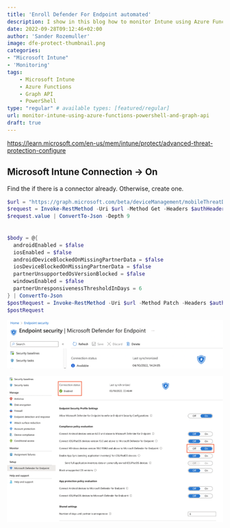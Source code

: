 ```yaml
---
title: 'Enroll Defender For Endpoint automated'
description: I show in this blog how to monitor Intune using Azure Functions, PowerShell and Graph API. I explain why using Azure Functions, how to get information from the Graph API and how to send alerts.
date: 2022-09-28T09:12:46+02:00
author: 'Sander Rozemuller'
image: dfe-protect-thumbnail.png
categories:
- "Microsoft Intune"
- 'Monitoring'
tags:
    - Microsoft Intune
    - Azure Functions
    - Graph API
    - PowerShell
type: "regular" # available types: [featured/regular]
url: monitor-intune-using-azure-functions-powershell-and-graph-api
draft: true
---
```




https://learn.microsoft.com/en-us/mem/intune/protect/advanced-threat-protection-configure

## Microsoft Intune Connection -> On

Find the if there is a connector already. Otherwise, create one.

```powershell
$url = "https://graph.microsoft.com/beta/deviceManagement/mobileThreatDefenseConnectors/fc780465-2017-40d4-a0c5-307022471b92"  #/fc780465-2017-40d4-a0c5-307022471b92
$request = Invoke-RestMethod -Uri $url -Method Get -Headers $authHeader
$request.value | ConvertTo-Json -Depth 9


$body = @{
  androidEnabled = $false
  iosEnabled = $false
  androidDeviceBlockedOnMissingPartnerData = $false
  iosDeviceBlockedOnMissingPartnerData = $false
  partnerUnsupportedOsVersionBlocked = $false
  windowsEnabled = $false
  partnerUnresponsivenessThresholdInDays = 6
} | ConvertTo-Json
$postRequest = Invoke-RestMethod -Uri $url -Method Patch -Headers $authHeader -Body $body
$postRequest
```

![available-dfe-connector.png](available-dfe-connector.png)


![dfe-enable-windows](dfe-enable-windows.png)
